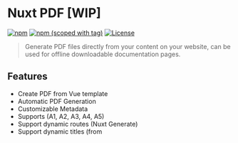 # Nuxt PDF [WIP]

[![npm](https://img.shields.io/npm/dt/nuxt-pdfsvg?style=flat-square)](https://npmjs.com/package/nuxt-pdf)
[![npm (scoped with tag)](https://img.shields.io/npm/v/nuxt-pdf/latest.svg?style=flat-square)](https://npmjs.com/package/nuxt-pdf)
[![License](https://img.shields.io/npm/l/nuxt-pdf?style=flat-square)](http://standardjs.com)

> Generate PDF files directly from your content on your website, can be used for offline downloadable documentation pages.

## Features

- Create PDF from Vue template
- Automatic PDF Generation
- Customizable Metadata
- Supports (A1, A2, A3, A4, A5)
- Support dynamic routes (Nuxt Generate)
- Support dynamic titles (from <title> tag)
- I18n support for specific languages
- Generates as you edit (Automatic PDF regeneration)
- For **NUXT 2.x** and higher

## Table of Contents

- [Installation](#installation)
- [Usage](#usage)
- [Configuration](#configuration)
- [Development](#development)
- [License](#license)

## Installation

```shell
npm install nuxt-pdf --save-dev
```

or

```shell
yarn add -D nuxt-pdf
```

## Usage

- Add the class `.page` to your page to display when printing, for formatting, add classes: `.a1`, `.a2`, `.a3`, `.a4` or `.a5`

- Add `nuxt-pdf` to the `buildModules` section of your `nuxt.config.js` file:

```js
buildModules: ['nuxt-pdf']
```

- Add a custom configuration with the `pdf` property.

You can see the available options in the example [configuration](#configuration)

```js
// nuxt.config.js

{
  buildModules: [
    'nuxt-pdf'
  ],
  pdf: {
    // custom configuration
  }
}
```

## Configuration

```javascript
// nuxt.config.js

{
  pdf: {
    /*
    * Output folder for generated pdf.
    */
    dir: "static",

    /*
    * Function options for page.pdf([options])
    * Read more: https://pptr.dev/#?product=Puppeteer&version=v2.0.0&show=api-pagepdfoptions
    */
    pdf: {
      // Change the format of the pdfs.
      format: "A4",

      printBackground: true // Include background in pdf.
    },

    /*
    * Enable i18n support.
    */
    i18n: false,

    /*
     * Add options to the puppeteer launch.
     * Read more: https://pptr.dev/#?product=Puppeteer&version=v2.0.0&show=api-puppeteerlaunchoptions
     */
    puppeteer: {
      // Puppeteer options here... E.g. env: {}
    }

    /*
    * PDF Meta configuration. (inspired by vue-meta)
    */
    meta: {
      title: "My Module",
      titleTemplate: "Documentation ─ %s",

      author: "Christian Hansen",
      subject: "Example",

      producer: "Example Inc.",

      // Control the date the file is created.
      creationDate: new Date(),

      keywords: ["pdf", "nuxt"]
    },

    /*
    * PDF generation routes. (expanding nuxt.generate)
    */
    routes: [
      {
        // Output file inside output folder.
        file: "downloads/documentation.pdf",

        // Route to content that should be converted into pdf.
        route: "docs",

        // Specifify language for pdf. (Only when i18n is enabled!)
        locale: 'da'

        // Override global meta with individual meta for each pdf.
        meta: {
          title: "Home"
        }
      },
      {
        // Output: static/downloads/documentation-vue.pdf
        file: "downloads/documentation-vue.pdf",

        // Will generate route https://localhost:3000/docs/vue
        route: "docs/vue",

        // Title will be Documentation - Vue
        meta: {
          title: "Vue"
        }
      }
    ]
  }
}
```

- PDF generation

PDFs will be generated when running `nuxt build`, `nuxt generate` or in development `nuxt dev`

## Development

```bash
$ git clone https://github.com/ch99q/nuxt-pdf.git

$ cd nuxt-pdf

$ yarn
```

## License

[MIT License](./LICENSE)
